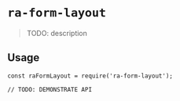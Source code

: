 # `ra-form-layout`

> TODO: description

## Usage

```
const raFormLayout = require('ra-form-layout');

// TODO: DEMONSTRATE API
```
